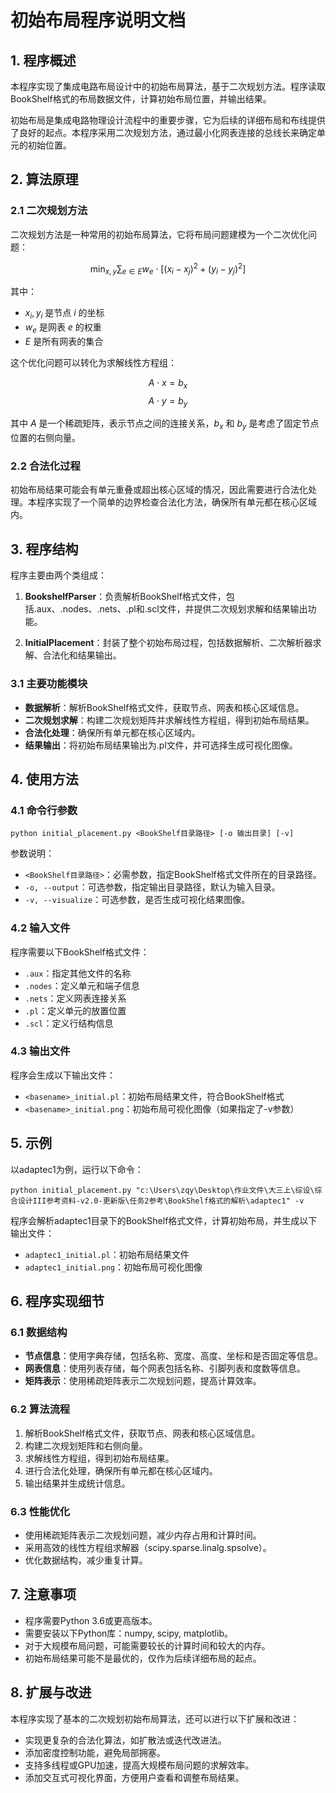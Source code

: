 # 初始布局程序说明文档

## 1. 程序概述

本程序实现了集成电路布局设计中的初始布局算法，基于二次规划方法。程序读取BookShelf格式的布局数据文件，计算初始布局位置，并输出结果。

初始布局是集成电路物理设计流程中的重要步骤，它为后续的详细布局和布线提供了良好的起点。本程序采用二次规划方法，通过最小化网表连接的总线长来确定单元的初始位置。

## 2. 算法原理

### 2.1 二次规划方法

二次规划方法是一种常用的初始布局算法，它将布局问题建模为一个二次优化问题：

$$\min_{x,y} \sum_{e \in E} w_e \cdot [(x_i - x_j)^2 + (y_i - y_j)^2]$$

其中：
- $x_i, y_i$ 是节点 $i$ 的坐标
- $w_e$ 是网表 $e$ 的权重
- $E$ 是所有网表的集合

这个优化问题可以转化为求解线性方程组：

$$A \cdot x = b_x$$
$$A \cdot y = b_y$$

其中 $A$ 是一个稀疏矩阵，表示节点之间的连接关系，$b_x$ 和 $b_y$ 是考虑了固定节点位置的右侧向量。

### 2.2 合法化过程

初始布局结果可能会有单元重叠或超出核心区域的情况，因此需要进行合法化处理。本程序实现了一个简单的边界检查合法化方法，确保所有单元都在核心区域内。

## 3. 程序结构

程序主要由两个类组成：

1. **BookshelfParser**：负责解析BookShelf格式文件，包括.aux、.nodes、.nets、.pl和.scl文件，并提供二次规划求解和结果输出功能。

2. **InitialPlacement**：封装了整个初始布局过程，包括数据解析、二次解析器求解、合法化和结果输出。

### 3.1 主要功能模块

- **数据解析**：解析BookShelf格式文件，获取节点、网表和核心区域信息。
- **二次规划求解**：构建二次规划矩阵并求解线性方程组，得到初始布局结果。
- **合法化处理**：确保所有单元都在核心区域内。
- **结果输出**：将初始布局结果输出为.pl文件，并可选择生成可视化图像。

## 4. 使用方法

### 4.1 命令行参数

```
python initial_placement.py <BookShelf目录路径> [-o 输出目录] [-v]
```

参数说明：
- `<BookShelf目录路径>`：必需参数，指定BookShelf格式文件所在的目录路径。
- `-o, --output`：可选参数，指定输出目录路径，默认为输入目录。
- `-v, --visualize`：可选参数，是否生成可视化结果图像。

### 4.2 输入文件

程序需要以下BookShelf格式文件：
- `.aux`：指定其他文件的名称
- `.nodes`：定义单元和端子信息
- `.nets`：定义网表连接关系
- `.pl`：定义单元的放置位置
- `.scl`：定义行结构信息

### 4.3 输出文件

程序会生成以下输出文件：
- `<basename>_initial.pl`：初始布局结果文件，符合BookShelf格式
- `<basename>_initial.png`：初始布局可视化图像（如果指定了-v参数）

## 5. 示例

以adaptec1为例，运行以下命令：

```
python initial_placement.py "c:\Users\zqy\Desktop\作业文件\大三上\综设\综合设计III参考资料-v2.0-更新版\任务2参考\BookShelf格式的解析\adaptec1" -v
```

程序会解析adaptec1目录下的BookShelf格式文件，计算初始布局，并生成以下输出文件：
- `adaptec1_initial.pl`：初始布局结果文件
- `adaptec1_initial.png`：初始布局可视化图像

## 6. 程序实现细节

### 6.1 数据结构

- **节点信息**：使用字典存储，包括名称、宽度、高度、坐标和是否固定等信息。
- **网表信息**：使用列表存储，每个网表包括名称、引脚列表和度数等信息。
- **矩阵表示**：使用稀疏矩阵表示二次规划问题，提高计算效率。

### 6.2 算法流程

1. 解析BookShelf格式文件，获取节点、网表和核心区域信息。
2. 构建二次规划矩阵和右侧向量。
3. 求解线性方程组，得到初始布局结果。
4. 进行合法化处理，确保所有单元都在核心区域内。
5. 输出结果并生成统计信息。

### 6.3 性能优化

- 使用稀疏矩阵表示二次规划问题，减少内存占用和计算时间。
- 采用高效的线性方程组求解器（scipy.sparse.linalg.spsolve）。
- 优化数据结构，减少重复计算。

## 7. 注意事项

- 程序需要Python 3.6或更高版本。
- 需要安装以下Python库：numpy, scipy, matplotlib。
- 对于大规模布局问题，可能需要较长的计算时间和较大的内存。
- 初始布局结果可能不是最优的，仅作为后续详细布局的起点。

## 8. 扩展与改进

本程序实现了基本的二次规划初始布局算法，还可以进行以下扩展和改进：

- 实现更复杂的合法化算法，如扩散法或迭代改进法。
- 添加密度控制功能，避免局部拥塞。
- 支持多线程或GPU加速，提高大规模布局问题的求解效率。
- 添加交互式可视化界面，方便用户查看和调整布局结果。
